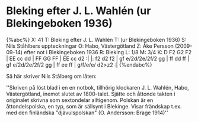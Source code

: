 # Bleking efter J. L. Wahlén (ur Blekingeboken 1936)

{%abc%}
X: 41
T: Bleking efter J. L. Wahlén
T: (ur Blekingeboken 1936)
S: Nils Ståhlbers uppteckningar
O: Habo, Västergötland
Z: Åke Persson (2009-09-14) efter not i Blekingeboken 1936
R: Bleking
L: 1/8
M: 3/4
K: D
F2 G2 F2 | EE cc dd | FF GG FF | EE cc d2 :|
|: f2 d2 f2 | gf e/2d/2e/2f/2 gg | ff dd ff  | gf e/2d/2e/2f/2 gg | ff ee ff | g/f/e/e/ d2>z2 :|
{%endabc%}

Sä här skriver Nils Stålberg om låten:

''Skriven på löst blad i en en notbok, tillhörig klockaren J. L. Wahlén, Habo, Västergötland, inemot slutet av 1800-talet. Sjätte och åttonde takten i originalet skrivna som sextondelar alltigenom. Polskan är en åttondelspolska, en typ, som är sällsynt i Blekinge. Visar frändskap t.ex. med den finländska "djävulspolskan" (O. Andersson: Brage 1914)''
